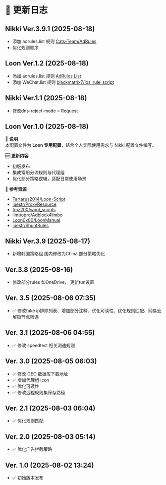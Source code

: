 
# 📜 更新日志
## Nikki Ver.3.9.1 (2025-08-18)
- 添加 adrules.list 规则 [Cats-Team/AdRules](https://github.com/Cats-Team/AdRules/tree/main?tab=readme-ov-file)
- 优化规则顺序

## Loon Ver.1.2 (2025-08-18)
- 添加 adrules.list 规则  [AdRules List](https://adrules.top)
- 添加 WeChat.list 规则  [blackmatrix7/ios_rule_script](https://raw.githubusercontent.com/blackmatrix7/ios_rule_script/refs/heads/master/rule/Loon/WeChat/WeChat.list)

## Nikki Ver.1.1 (2025-08-18)
- 修改dns-reject-mode = Request 

## Loon Ver.1.0 (2025-08-18)
📌 **说明**  
本配置文件为 **Loon 专用配置**，结合个人实际使用需求与 Nikki 配置文件编写。  

🆕 **更新内容**  
- 初版发布  
- 集成常用分流规则与代理组  
- 优化部分策略逻辑，适配日常使用场景  

🔗 **参考资源**  
-  [Tartarus2014/Loon-Script](https://github.com/Tartarus2014/Loon-Script)  
-  [luestr/ProxyResource](https://github.com/luestr/ProxyResource)  
-  [fmz200/wool_scripts](https://github.com/fmz200/wool_scripts)  
-  [limbopro/Adblock4limbo](https://github.com/limbopro/Adblock4limbo)  
-  [Loon0x00/LoonManual](https://github.com/Loon0x00/LoonManual)  
-  [luestr/ShuntRules](https://github.com/luestr/ShuntRules)  

## Nikki Ver.3.9 (2025-08-17)
- 新增韩国策略组 国内修改为China 部分策略优化
## Ver.3.8 (2025-08-16)
- 修改部分rules 如OneDrive， 更新tun设置

## Ver. 3.5 (2025-08-06 07:35)
- ✅ 修改fake ip排除列表、增加部分注释、优化可读性、优化规则匹配、网易云解锁节点筛选

## Ver. 3.1 (2025-08-06 04:55)
- ✅ 修改 speedtest 相关测速规则

## Ver. 3.0 (2025-08-05 06:03)
- ✅ 修改 GEO 数据库下载地址
- ✅ 增加代理组 icon
- ✅ 优化可读性
- ✅ 修改远程规则集保存路径

## Ver. 2.1 (2025-08-03 06:04)
- ✅ 优化规则匹配

## Ver. 2.0 (2025-08-03 05:14)
- ✅ 优化广告拦截策略

## Ver. 1.0 (2025-08-02 13:24)
- ✅ 初始版本发布
